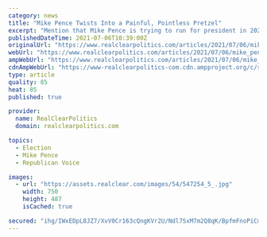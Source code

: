 ```yaml
---
category: news
title: "Mike Pence Twists Into a Painful, Pointless Pretzel"
excerpt: "Mention that Mike Pence is trying to run for president in 2024 and people laugh  out loud. But he is. Even more hilarious is that the former vice"
publishedDateTime: 2021-07-06T10:39:00Z
originalUrl: "https://www.realclearpolitics.com/articles/2021/07/06/mike_pence_twists_into_a_painful_pointless_pretzel.html#!"
webUrl: "https://www.realclearpolitics.com/articles/2021/07/06/mike_pence_twists_into_a_painful_pointless_pretzel.html#!"
ampWebUrl: "https://www.realclearpolitics.com/articles/2021/07/06/mike_pence_twists_into_a_painful_pointless_pretzel.amp.html"
cdnAmpWebUrl: "https://www-realclearpolitics-com.cdn.ampproject.org/c/s/www.realclearpolitics.com/articles/2021/07/06/mike_pence_twists_into_a_painful_pointless_pretzel.amp.html"
type: article
quality: 85
heat: 85
published: true

provider:
  name: RealClearPolitics
  domain: realclearpolitics.com

topics:
  - Election
  - Mike Pence
  - Republican Voice

images:
  - url: "https://assets.realclear.com/images/54/547254_5_.jpg"
    width: 750
    height: 487
    isCached: true

secured: "ihg/IWxEDpL8JZ7/XvV0Cr163cQngKVr2U/Ndl7SxM7m2Q8qK/BpfmFnoPiCmoo9/ZUG+Na20c8y2at2EoNtJk5Ahi14shKJIF/kSMkPdmRFvzBbR0FRPM45+igoBVGexsVBX8mYs0YVrv7tk0+w3h+E9t80bfkr8XFpGQAbNss2hFpuQPbiDpXMRTr6t5cII4P3NKm7EixPjeml2sxIDHYYlr3cejqxRhoVfDTaw8rdVlozy5qAJdK6hEBGjU51SSIJ62+Nc28yJyDZfa5vC6sW67DwVAE54dTdZceiIjaUco6TG5I4MmEADemJSpmtJPA+ZCNao7yPZhXB1cgqvK6BlAtW8VcZk0P6/PC+T/4=;9oIFB3J3u6E55DOKh2frKw=="
---
```


